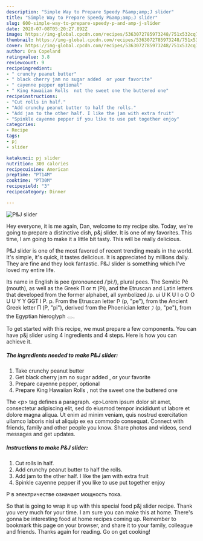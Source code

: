 ```yaml
---
description: "Simple Way to Prepare Speedy P&amp;amp;J slider"
title: "Simple Way to Prepare Speedy P&amp;amp;J slider"
slug: 600-simple-way-to-prepare-speedy-p-and-amp-j-slider
date: 2020-07-08T05:20:27.892Z
image: https://img-global.cpcdn.com/recipes/5363072785973248/751x532cq70/pj-slider-recipe-main-photo.jpg
thumbnail: https://img-global.cpcdn.com/recipes/5363072785973248/751x532cq70/pj-slider-recipe-main-photo.jpg
cover: https://img-global.cpcdn.com/recipes/5363072785973248/751x532cq70/pj-slider-recipe-main-photo.jpg
author: Ora Copeland
ratingvalue: 3.8
reviewcount: 9
recipeingredient:
- " crunchy peanut butter"
- " black cherry jam no sugar added  or your favorite"
- " cayenne pepper optional"
- " King Hawaiian Rolls  not the sweet one the buttered one"
recipeinstructions:
- "Cut rolls in half."
- "Add crunchy peanut butter to half the rolls."
- "Add jam to the other half. I like the jam with extra fruit"
- "Spinkle cayenne pepper if you like to use put together enjoy"
categories:
- Recipe
tags:
- pj
- slider

katakunci: pj slider 
nutrition: 300 calories
recipecuisine: American
preptime: "PT14M"
cooktime: "PT30M"
recipeyield: "3"
recipecategory: Dinner

---
```



![P&amp;J slider](https://img-global.cpcdn.com/recipes/5363072785973248/751x532cq70/pj-slider-recipe-main-photo.jpg)

Hey everyone, it is me again, Dan, welcome to my recipe site. Today, we're going to prepare a distinctive dish, p&amp;j slider. It is one of my favorites. This time, I am going to make it a little bit tasty. This will be really delicious.

P&amp;J slider is one of the most favored of recent trending meals in the world. It's simple, it's quick, it tastes delicious. It is appreciated by millions daily. They are fine and they look fantastic. P&amp;J slider is something which I've loved my entire life.

Its name in English is pee (pronounced /ˈpiː/), plural pees. The Semitic Pê (mouth), as well as the Greek Π or π (Pi), and the Etruscan and Latin letters that developed from the former alphabet, all symbolized /p. ui U K U I o O O U U Y Y GGT I P. p. From the Etruscan letter 𐌐 (p, &#34;pe&#34;), from the Ancient Greek letter Π (P, &#34;pi&#34;), derived from the Phoenician letter 𐤐‎‎ (p‎, &#34;pe&#34;), from the Egyptian hieroglyph 𓂋.


To get started with this recipe, we must prepare a few components. You can have p&amp;j slider using 4 ingredients and 4 steps. Here is how you can achieve it.

<!--inarticleads1-->

##### The ingredients needed to make P&amp;J slider:

1. Take  crunchy peanut butter
1. Get  black cherry jam no sugar added , or your favorite
1. Prepare  cayenne pepper, optional
1. Prepare  King Hawaiian Rolls , not the sweet one the buttered one


The &lt;p&gt; tag defines a paragraph. &lt;p&gt;Lorem ipsum dolor sit amet, consectetur adipiscing elit, sed do eiusmod tempor incididunt ut labore et dolore magna aliqua. Ut enim ad minim veniam, quis nostrud exercitation ullamco laboris nisi ut aliquip ex ea commodo consequat. Connect with friends, family and other people you know. Share photos and videos, send messages and get updates. 

<!--inarticleads2-->

##### Instructions to make P&amp;J slider:

1. Cut rolls in half.
1. Add crunchy peanut butter to half the rolls.
1. Add jam to the other half. I like the jam with extra fruit
1. Spinkle cayenne pepper if you like to use put together enjoy


P в электричестве означает мощность тока. 

So that is going to wrap it up with this special food p&amp;j slider recipe. Thank you very much for your time. I am sure you can make this at home. There's gonna be interesting food at home recipes coming up. Remember to bookmark this page on your browser, and share it to your family, colleague and friends. Thanks again for reading. Go on get cooking!
